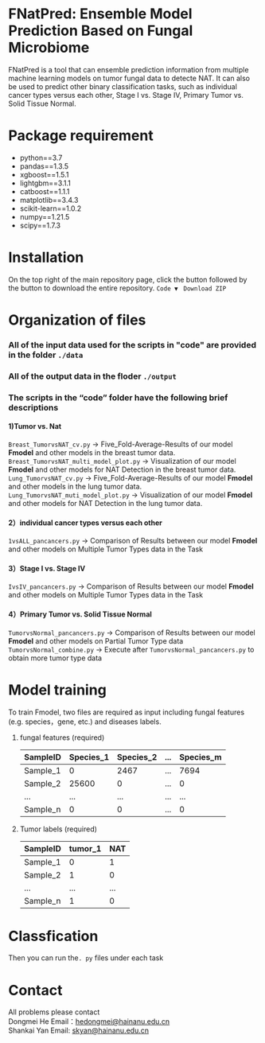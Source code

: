 # FNatPred: Ensemble Model Prediction Based on Fungal Microbiome
FNatPred is a tool that can ensemble prediction information from multiple machine learning models on tumor fungal data to detecte NAT. It can also be used to predict other binary classification tasks, such as individual cancer types versus each other, Stage I vs. Stage IV, Primary Tumor vs. Solid Tissue Normal.
# Package requirement
*   python\=\=3.7
*   pandas\=\=1.3.5
*   xgboost\=\=1.5.1
*   lightgbm\=\=3.1.1
*   catboost\=\=1.1.1
*   matplotlib\=\=3.4.3
*   scikit-learn\=\=1.0.2
*   numpy\=\=1.21.5
*   scipy==1.7.3
# Installation
On the top right of the main repository page, click the button followed by the button to download the entire repository. ```Code ▼ ``` ```Download ZIP```
# Organization of files
### All of the input data used for the scripts in "code" are provided in the folder ```./data```
### All of the output data in the floder ```./output```
### The scripts in the “code” folder have the following brief descriptions
#### 1)Tumor vs. Nat
```Breast_TumorvsNAT_cv.py``` -> Five_Fold-Average-Results of our model **Fmodel** and other models in the breast tumor data.
```Breast_TumorvsNAT_multi_model_plot.py``` -> Visualization of our model **Fmodel** and other models for NAT Detection in the breast tumor data.  
```Lung_TumorvsNAT_cv.py``` -> Five_Fold-Average-Results of our model **Fmodel** and other models in the lung tumor data.
```Lung_TumorvsNAT_muti_model_plot.py``` -> Visualization of our model **Fmodel** and other models for NAT Detection in the lung tumor data.
#### 2）individual cancer types versus each other
```1vsALL_pancancers.py``` -> Comparison of Results between our model **Fmodel** and other models on Multiple Tumor Types data in the Task
#### 3）Stage I vs. Stage IV
```IvsIV_pancancers.py``` -> Comparison of Results between our model **Fmodel** and other models on Multiple Tumor Types data in the Task
#### 4）Primary Tumor vs. Solid Tissue Normal
```TumorvsNormal_pancancers.py``` -> Comparison of Results between our model **Fmodel** and other models on Partial Tumor Type data   
```TumorvsNormal_combine.py``` -> Execute after ```TumorvsNormal_pancancers.py``` to obtain more tumor type data
# Model training
To train Fmodel, two files are required as input including fungal features (e.g. species，gene, etc.) and diseases labels.
1) fungal features (required)
   
   | SampleID | Species_1 | Species_2 | ... | Species_m |  
   | ---      | ---       |    ---    | --- | ---       |  
   | Sample_1 |     0     |    2467   | ... |    7694   |
   | Sample_2 |   25600   |     0     | ... |      0    |
   | ...      |   ...   |    ...    | ... |      ...    |
   | Sample_n |  0      |    0    | ... |     0   |
   
3) Tumor labels (required)

   | SampleID | tumor_1  |   NAT  |
   | ---      | ---       |    ---    |
   | Sample_1 |     0     |    1   |
   | Sample_2 |  1        |     0    | 
   | ...      |   ...   |    ...    |
   | Sample_n |  1      |    0    |
   
# Classfication
Then you can run the```. py``` files under each task
# Contact
All problems please contact   
Dongmei He  Email：hedongmei@hainanu.edu.cn  
Shankai Yan Email: skyan@hainanu.edu.cn
